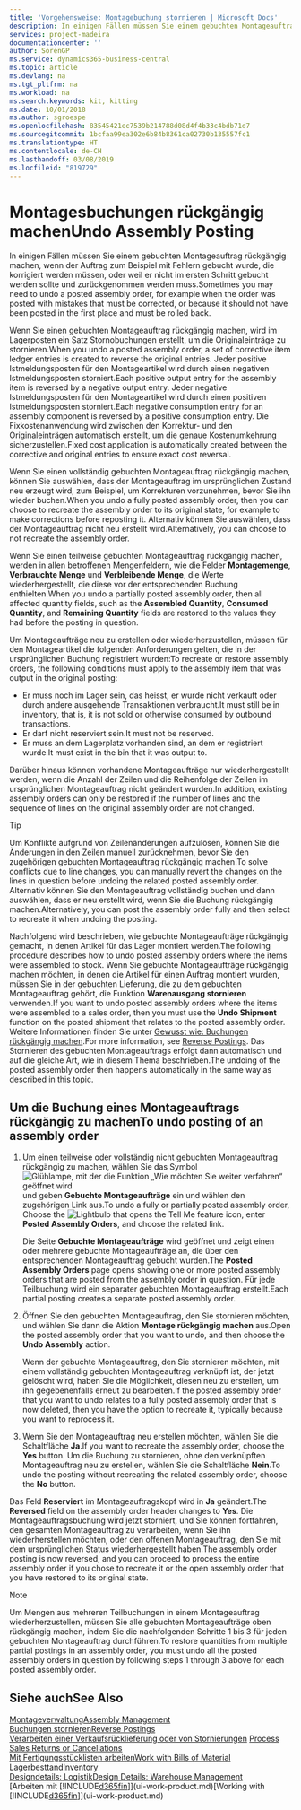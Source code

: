 ```yaml
---
title: 'Vorgehensweise: Montagebuchung stornieren | Microsoft Docs'
description: In einigen Fällen müssen Sie einem gebuchten Montageauftrag rückgängig machen, wenn der Auftrag zum Beispiel mit Fehlern gebucht wurde, die korrigiert werden müssen, oder weil er nicht im ersten Schritt gebucht werden sollte und zurückgenommen werden muss.
services: project-madeira
documentationcenter: ''
author: SorenGP
ms.service: dynamics365-business-central
ms.topic: article
ms.devlang: na
ms.tgt_pltfrm: na
ms.workload: na
ms.search.keywords: kit, kitting
ms.date: 10/01/2018
ms.author: sgroespe
ms.openlocfilehash: 83545421ec7539b214788d08d4f4b33c4bdb71d7
ms.sourcegitcommit: 1bcfaa99ea302e6b84b8361ca02730b135557fc1
ms.translationtype: HT
ms.contentlocale: de-CH
ms.lasthandoff: 03/08/2019
ms.locfileid: "819729"
---
```

# <a name="undo-assembly-posting"></a><span data-ttu-id="5dcfa-103">Montagesbuchungen rückgängig machen</span><span class="sxs-lookup"><span data-stu-id="5dcfa-103">Undo Assembly Posting</span></span>
<span data-ttu-id="5dcfa-104">In einigen Fällen müssen Sie einem gebuchten Montageauftrag rückgängig machen, wenn der Auftrag zum Beispiel mit Fehlern gebucht wurde, die korrigiert werden müssen, oder weil er nicht im ersten Schritt gebucht werden sollte und zurückgenommen werden muss.</span><span class="sxs-lookup"><span data-stu-id="5dcfa-104">Sometimes you may need to undo a posted assembly order, for example when the order was posted with mistakes that must be corrected, or because it should not have been posted in the first place and must be rolled back.</span></span>

<span data-ttu-id="5dcfa-105">Wenn Sie einen gebuchten Montageauftrag rückgängig machen, wird im Lagerposten ein Satz Stornobuchungen erstellt, um die Originaleinträge zu stornieren.</span><span class="sxs-lookup"><span data-stu-id="5dcfa-105">When you undo a posted assembly order, a set of corrective item ledger entries is created to reverse the original entries.</span></span> <span data-ttu-id="5dcfa-106">Jeder positive Istmeldungsposten für den Montageartikel wird durch einen negativen Istmeldungsposten storniert.</span><span class="sxs-lookup"><span data-stu-id="5dcfa-106">Each positive output entry for the assembly item is reversed by a negative output entry.</span></span> <span data-ttu-id="5dcfa-107">Jeder negative Istmeldungsposten für den Montageartikel wird durch einen positiven Istmeldungsposten storniert.</span><span class="sxs-lookup"><span data-stu-id="5dcfa-107">Each negative consumption entry for an assembly component is reversed by a positive consumption entry.</span></span> <span data-ttu-id="5dcfa-108">Die Fixkostenanwendung wird zwischen den Korrektur- und den Originaleinträgen automatisch erstellt, um die genaue Kostenumkehrung sicherzustellen.</span><span class="sxs-lookup"><span data-stu-id="5dcfa-108">Fixed cost application is automatically created between the corrective and original entries to ensure exact cost reversal.</span></span>  

<span data-ttu-id="5dcfa-109">Wenn Sie einen vollständig gebuchten Montageauftrag rückgängig machen, können Sie auswählen, dass der Montageauftrag im ursprünglichen Zustand neu erzeugt wird, zum Beispiel, um Korrekturen vorzunehmen, bevor Sie ihn wieder buchen.</span><span class="sxs-lookup"><span data-stu-id="5dcfa-109">When you undo a fully posted assembly order, then you can choose to recreate the assembly order to its original state, for example to make corrections before reposting it.</span></span> <span data-ttu-id="5dcfa-110">Alternativ können Sie auswählen, dass der Montageauftrag nicht neu erstellt wird.</span><span class="sxs-lookup"><span data-stu-id="5dcfa-110">Alternatively, you can choose to not recreate the assembly order.</span></span>  

<span data-ttu-id="5dcfa-111">Wenn Sie einen teilweise gebuchten Montageauftrag rückgängig machen, werden in allen betroffenen Mengenfeldern, wie die Felder **Montagemenge**, **Verbrauchte Menge** und **Verbleibende Menge**, die Werte wiederhergestellt, die diese vor der entsprechenden Buchung enthielten.</span><span class="sxs-lookup"><span data-stu-id="5dcfa-111">When you undo a partially posted assembly order, then all affected quantity fields, such as the **Assembled Quantity**, **Consumed Quantity**, and **Remaining Quantity** fields are restored to the values they had before the posting in question.</span></span>  

<span data-ttu-id="5dcfa-112">Um Montageaufträge neu zu erstellen oder wiederherzustellen, müssen für den Montageartikel die folgenden Anforderungen gelten, die in der ursprünglichen Buchung registriert wurden:</span><span class="sxs-lookup"><span data-stu-id="5dcfa-112">To recreate or restore assembly orders, the following conditions must apply to the assembly item that was output in the original posting:</span></span>  

-   <span data-ttu-id="5dcfa-113">Er muss noch im Lager sein, das heisst, er wurde nicht verkauft oder durch andere ausgehende Transaktionen verbraucht.</span><span class="sxs-lookup"><span data-stu-id="5dcfa-113">It must still be in inventory, that is, it is not sold or otherwise consumed by outbound transactions.</span></span>  
-   <span data-ttu-id="5dcfa-114">Er darf nicht reserviert sein.</span><span class="sxs-lookup"><span data-stu-id="5dcfa-114">It must not be reserved.</span></span>  
-   <span data-ttu-id="5dcfa-115">Er muss an dem Lagerplatz vorhanden sind, an dem er registriert wurde.</span><span class="sxs-lookup"><span data-stu-id="5dcfa-115">It must exist in the bin that it was output to.</span></span>  

<span data-ttu-id="5dcfa-116">Darüber hinaus können vorhandene Montageaufträge nur wiederhergestellt werden, wenn die Anzahl der Zeilen und die Reihenfolge der Zeilen im ursprünglichen Montageauftrag nicht geändert wurden.</span><span class="sxs-lookup"><span data-stu-id="5dcfa-116">In addition, existing assembly orders can only be restored if the number of lines and the sequence of lines on the original assembly order are not changed.</span></span>  

> [!TIP]  
>  <span data-ttu-id="5dcfa-117">Um Konflikte aufgrund von Zeilenänderungen aufzulösen, können Sie die Änderungen in den Zeilen manuell zurücknehmen, bevor Sie den zugehörigen gebuchten Montageauftrag rückgängig machen.</span><span class="sxs-lookup"><span data-stu-id="5dcfa-117">To solve conflicts due to line changes, you can manually revert the changes on the lines in question before undoing the related posted assembly order.</span></span> <span data-ttu-id="5dcfa-118">Alternativ können Sie den Montageauftrag vollständig buchen und dann auswählen, dass er neu erstellt wird, wenn Sie die Buchung rückgängig machen.</span><span class="sxs-lookup"><span data-stu-id="5dcfa-118">Alternatively, you can post the assembly order fully and then select to recreate it when undoing the posting.</span></span>  

<span data-ttu-id="5dcfa-119">Nachfolgend wird beschrieben, wie gebuchte Montageaufträge rückgängig gemacht, in denen Artikel für das Lager montiert werden.</span><span class="sxs-lookup"><span data-stu-id="5dcfa-119">The following procedure describes how to undo posted assembly orders where the items were assembled to stock.</span></span> <span data-ttu-id="5dcfa-120">Wenn Sie gebuchte Montageaufträge rückgängig machen möchten, in denen die Artikel für einen Auftrag montiert wurden, müssen Sie in der gebuchten Lieferung, die zu dem gebuchten Montageauftrag gehört, die Funktion **Warenausgang stornieren** verwenden.</span><span class="sxs-lookup"><span data-stu-id="5dcfa-120">If you want to undo posted assembly orders where the items were assembled to a sales order, then you must use the **Undo Shipment** function on the posted shipment that relates to the posted assembly order.</span></span> <span data-ttu-id="5dcfa-121">Weitere Informationen finden Sie unter [Gewusst wie: Buchungen rückgängig machen](finance-how-reverse-journal-posting.md).</span><span class="sxs-lookup"><span data-stu-id="5dcfa-121">For more information, see [Reverse Postings](finance-how-reverse-journal-posting.md).</span></span> <span data-ttu-id="5dcfa-122">Das Stornieren des gebuchten Montageauftrags erfolgt dann automatisch und auf die gleiche Art, wie in diesem Thema beschrieben.</span><span class="sxs-lookup"><span data-stu-id="5dcfa-122">The undoing of the posted assembly order then happens automatically in the same way as described in this topic.</span></span>  

## <a name="to-undo-posting-of-an-assembly-order"></a><span data-ttu-id="5dcfa-123">Um die Buchung eines Montageauftrags rückgängig zu machen</span><span class="sxs-lookup"><span data-stu-id="5dcfa-123">To undo posting of an assembly order</span></span>  
1.  <span data-ttu-id="5dcfa-124">Um einen teilweise oder vollständig nicht gebuchten Montageauftrag rückgängig zu machen, wählen Sie das Symbol ![Glühlampe, mit der die Funktion „Wie möchten Sie weiter verfahren“ geöffnet wird](media/ui-search/search_small.png "Wie möchten Sie weiter verfahren") und geben **Gebuchte Montageaufträge** ein und wählen den zugehörigen Link aus.</span><span class="sxs-lookup"><span data-stu-id="5dcfa-124">To undo a fully or partially posted assembly order, Choose the ![Lightbulb that opens the Tell Me feature](media/ui-search/search_small.png "Tell me what you want to do") icon, enter **Posted Assembly Orders**, and choose the related link.</span></span>  

    <span data-ttu-id="5dcfa-125">Die Seite **Gebuchte Montageaufträge** wird geöffnet und zeigt einen oder mehrere gebuchte Montageaufträge an, die über den entsprechenden Montageauftrag gebucht wurden.</span><span class="sxs-lookup"><span data-stu-id="5dcfa-125">The **Posted Assembly Orders** page opens showing one or more posted assembly orders that are posted from the assembly order in question.</span></span> <span data-ttu-id="5dcfa-126">Für jede Teilbuchung wird ein separater gebuchten Montageauftrag erstellt.</span><span class="sxs-lookup"><span data-stu-id="5dcfa-126">Each partial posting creates a separate posted assembly order.</span></span>  
2.  <span data-ttu-id="5dcfa-127">Öffnen Sie den gebuchten Montageauftrag, den Sie stornieren möchten, und wählen Sie dann die Aktion **Montage rückgängig machen** aus.</span><span class="sxs-lookup"><span data-stu-id="5dcfa-127">Open the posted assembly order that you want to undo, and then choose the **Undo Assembly** action.</span></span>  

    <span data-ttu-id="5dcfa-128">Wenn der gebuchte Montageauftrag, den Sie stornieren möchten, mit einem vollständig gebuchten Montageauftrag verknüpft ist, der jetzt gelöscht wird, haben Sie die Möglichkeit, diesen neu zu erstellen, um ihn gegebenenfalls erneut zu bearbeiten.</span><span class="sxs-lookup"><span data-stu-id="5dcfa-128">If the posted assembly order that you want to undo relates to a fully posted assembly order that is now deleted, then you have the option to recreate it, typically because you want to reprocess it.</span></span>  
3.  <span data-ttu-id="5dcfa-129">Wenn Sie den Montageauftrag neu erstellen möchten, wählen Sie die Schaltfläche **Ja**.</span><span class="sxs-lookup"><span data-stu-id="5dcfa-129">If you want to recreate the assembly order, choose the **Yes** button.</span></span> <span data-ttu-id="5dcfa-130">Um die Buchung zu stornieren, ohne den verknüpften Montageauftrag neu zu erstellen, wählen Sie die Schaltfläche **Nein**.</span><span class="sxs-lookup"><span data-stu-id="5dcfa-130">To undo the posting without recreating the related assembly order, choose the **No** button.</span></span>  

<span data-ttu-id="5dcfa-131">Das Feld **Reserviert** im Montageauftragskopf wird in **Ja** geändert.</span><span class="sxs-lookup"><span data-stu-id="5dcfa-131">The **Reversed** field on the assembly order header changes to **Yes**.</span></span> <span data-ttu-id="5dcfa-132">Die Montageauftragsbuchung wird jetzt storniert, und Sie können fortfahren, den gesamten Montageauftrag zu verarbeiten, wenn Sie ihn wiederherstellen möchten, oder den offenen Montageauftrag, den Sie mit dem ursprünglichen Status wiederhergestellt haben.</span><span class="sxs-lookup"><span data-stu-id="5dcfa-132">The assembly order posting is now reversed, and you can proceed to process the entire assembly order if you chose to recreate it or the open assembly order that you have restored to its original state.</span></span>  

> [!NOTE]  
>  <span data-ttu-id="5dcfa-133">Um Mengen aus mehreren Teilbuchungen in einem Montageauftrag wiederherzustellen, müssen Sie alle gebuchten Montageaufträge oben rückgängig machen, indem Sie die nachfolgenden Schritte 1 bis 3 für jeden gebuchten Montageauftrag durchführen.</span><span class="sxs-lookup"><span data-stu-id="5dcfa-133">To restore quantities from multiple partial postings in an assembly order, you must undo all the posted assembly orders in question by following steps 1 through 3 above for each posted assembly order.</span></span>  

## <a name="see-also"></a><span data-ttu-id="5dcfa-134">Siehe auch</span><span class="sxs-lookup"><span data-stu-id="5dcfa-134">See Also</span></span>  
[<span data-ttu-id="5dcfa-135">Montageverwaltung</span><span class="sxs-lookup"><span data-stu-id="5dcfa-135">Assembly Management</span></span>](assembly-assemble-items.md)  
[<span data-ttu-id="5dcfa-136">Buchungen stornieren</span><span class="sxs-lookup"><span data-stu-id="5dcfa-136">Reverse Postings</span></span>](finance-how-reverse-journal-posting.md)  
<span data-ttu-id="5dcfa-137">[Verarbeiten einer Verkaufsrücklieferung oder von Stornierungen](sales-how-process-sales-returns-cancellations.md)  </span><span class="sxs-lookup"><span data-stu-id="5dcfa-137">[Process Sales Returns or Cancellations](sales-how-process-sales-returns-cancellations.md)  </span></span>  
[<span data-ttu-id="5dcfa-138">Mit Fertigungsstücklisten arbeiten</span><span class="sxs-lookup"><span data-stu-id="5dcfa-138">Work with Bills of Material</span></span>](inventory-how-work-BOMs.md)  
[<span data-ttu-id="5dcfa-139">Lagerbesttand</span><span class="sxs-lookup"><span data-stu-id="5dcfa-139">Inventory</span></span>](inventory-manage-inventory.md)  
[<span data-ttu-id="5dcfa-140">Designdetails: Logistik</span><span class="sxs-lookup"><span data-stu-id="5dcfa-140">Design Details: Warehouse Management</span></span>](design-details-warehouse-management.md)  
<span data-ttu-id="5dcfa-141">[Arbeiten mit [!INCLUDE[d365fin](includes/d365fin_md.md)]](ui-work-product.md)</span><span class="sxs-lookup"><span data-stu-id="5dcfa-141">[Working with [!INCLUDE[d365fin](includes/d365fin_md.md)]](ui-work-product.md)</span></span>
